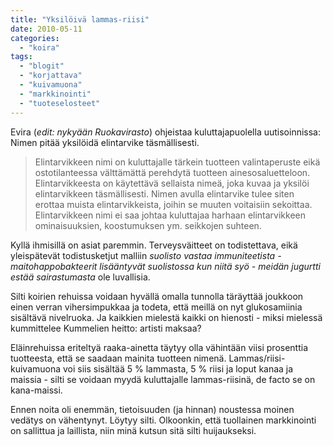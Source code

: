 ```yaml
---
title: "Yksilöivä lammas-riisi"
date: 2010-05-11
categories: 
  - "koira"
tags: 
  - "blogit"
  - "korjattava"
  - "kuivamuona"
  - "markkinointi"
  - "tuoteselosteet"
---
```


Evira (_edit: nykyään Ruokavirasto_) ohjeistaa kuluttajapuolella uutisoinnissa: Nimen pitää yksilöidä elintarvike täsmällisesti.

<!--more-->

> Elintarvikkeen nimi on kuluttajalle tärkein tuotteen valintaperuste eikä ostotilanteessa välttämättä perehdytä tuotteen ainesosaluetteloon. Elintarvikkeesta on käytettävä sellaista nimeä, joka kuvaa ja yksilöi elintarvikkeen täsmällisesti. Nimen avulla elintarvike tulee siten erottaa muista elintarvikkeista, joihin se muuten voitaisiin sekoittaa. Elintarvikkeen nimi ei saa johtaa kuluttajaa harhaan elintarvikkeen ominaisuuksien, koostumuksen ym. seikkojen suhteen.

Kyllä ihmisillä on asiat paremmin. Terveysväitteet on todistettava, eikä yleispätevät todistusketjut malliin _suolisto vastaa immuniteetista - maitohappobakteerit lisääntyvät suolistossa kun niitä syö - meidän jugurtti estää sairastumasta_ ole luvallisia.

Silti koirien rehuissa voidaan hyvällä omalla tunnolla täräyttää joukkoon einen verran vihersimpukkaa ja todeta, että meillä on nyt glukosamiinia sisältävä nivelruoka. Ja kaikkien mielestä kaikki on hienosti - miksi mielessä kummittelee Kummelien heitto: artisti maksaa?

Eläinrehuissa eriteltyä raaka-ainetta täytyy olla vähintään viisi prosenttia tuotteesta, että se saadaan mainita tuotteen nimenä. Lammas/riisi-kuivamuona voi siis sisältää 5 % lammasta, 5 % riisi ja loput kanaa ja maissia - silti se voidaan myydä kuluttajalle lammas-riisinä, de facto se on kana-maissi.

Ennen noita oli enemmän, tietoisuuden (ja hinnan) noustessa moinen vedätys on vähentynyt. Löytyy silti. Olkoonkin, että tuollainen markkinointi on sallittua ja laillista, niin minä kutsun sitä silti huijaukseksi.
